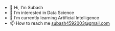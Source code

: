 - 👋 Hi, I’m Subash
- 👀 I’m interested in Data Science
- 🌱 I’m currently learning Artificial Intelligence
- 📫 How to reach me subash4592003@gmail.com

<!---
subashsekar2/subashsekar2 is a ✨ special ✨ repository because its `README.md` (this file) appears on your GitHub profile.
You can click the Preview link to take a look at your changes.
--->
